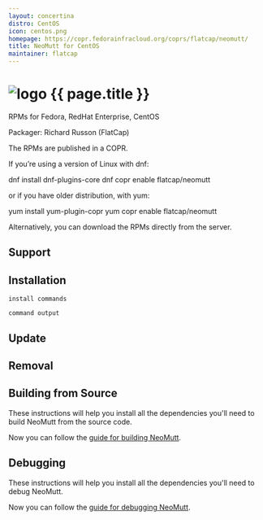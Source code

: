 ```yaml
---
layout: concertina
distro: CentOS
icon: centos.png
homepage: https://copr.fedorainfracloud.org/coprs/flatcap/neomutt/
title: NeoMutt for CentOS
maintainer: flatcap
---
```


# ![logo](/images/{{page.icon}}) {{ page.title }}

RPMs for Fedora, RedHat Enterprise, CentOS

Packager: Richard Russon (FlatCap)

The RPMs are published in a COPR.

If you’re using a version of Linux with dnf:

dnf install dnf-plugins-core
dnf copr enable flatcap/neomutt

or if you have older distribution, with yum:

yum install yum-plugin-copr
yum copr enable flatcap/neomutt

Alternatively, you can download the RPMs directly from the server.

## Support <a class="offset" id="support"></a>

## Installation <a class="offset" id="install"></a>

```
install commands
```

```reply
command output
```

## Update <a class="offset" id="update"></a>

## Removal <a class="offset" id="remove"></a>

## Building from Source <a class="offset" id="build"></a>

These instructions will help you install all the dependencies you'll need to
build NeoMutt from the source code.


Now you can follow the [guide for building NeoMutt]().

## Debugging <a class="offset" id="debug"></a>

These instructions will help you install all the dependencies you'll need to
debug NeoMutt.


Now you can follow the [guide for debugging NeoMutt]().

